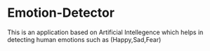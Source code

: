 # Emotion-Detector
This is an application based on Artificial Intellegence which helps in detecting human emotions such as (Happy,Sad,Fear)
